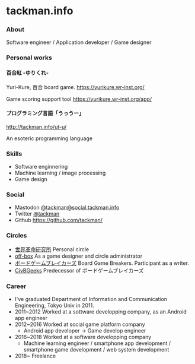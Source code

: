 # tackman.info

### About

Software engineer / Application developer / Game designer

### Personal works

#### 百合紅 -ゆりくれ-

Yuri-Kure, 百合 board game. https://yurikure.wr-inst.org/

Game scoring support tool https://yurikure.wr-inst.org/app/


#### プログラミング言語「うっうー」

http://tackman.info/ut-u/

An esoteric programming language

### Skills

- Software enginnering
- Machine learning / image processing
- Game design

### Social

- Mastodon [@tackman@social.tackman.info](htts://social.tackman.info/@tackman)
- Twitter [@tackman](https://twitter.com/tackman/)
- Github https://github.com/tackman/


### Circles

- [世界革命研究所](https://wr-inst.org/) Personal circle
- [off-box](https://off-box.net/) As a game designer and circle administrator
- [ボードゲームブレイカーズ](http://bgb.cards/) Board Game Breakers. Participant as a writer.
- [CivBGeeks](http://civbgeeks.net/) Predecessor of ボードゲームブレイカーズ

### Career

- I've graduated Department of Information and Communication Engineering, Tokyo Univ in 2011.
- 2011~2012 Worked at a sottware developping company, as an Android app engineer 
- 2012~2016 Worked at social game platform company
  - Android app developer -> Game develop engineer
- 2016~2018 Worked at a software developping company
  - Machine learning engineer / smartphone app development / smartphone game development / web system development
- 2018~ Freelance

